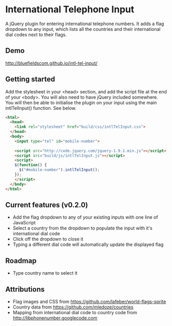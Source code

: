 # International Telephone Input
A jQuery plugin for entering international telephone numbers. It adds a flag dropdown to any input, which lists all the countries and their international dial codes next to their flags.

## Demo
http://bluefieldscom.github.io/intl-tel-input/

## Getting started
Add the stylesheet in your &lt;head&gt; section, and add the script file at the end of your &lt;body&gt;. You will also need to have jQuery included somewhere. You will then be able to initialise the plugin on your input using the main intlTelInput() function. See below.
```html
<html>
  <head>
    <link rel="stylesheet" href="build/css/intlTelInput.css">
  </head>
  <body>
    <input type="tel" id="mobile-number">
    
    <script src="http://code.jquery.com/jquery-1.9.1.min.js"></script>
    <script src="build/js/intlTelInput.js"></script>
    <script>
    $(function() {
      $("#mobile-number").intlTelInput();
    });
    </script>
  </body>
</html>
```

## Current features (v0.2.0)
* Add the flag dropdown to any of your existing inputs with one line of JavaScript
* Select a country from the dropdown to populate the input with it's international dial code
* Click off the dropdown to close it
* Typing a different dial code will automatically update the displayed flag

## Roadmap
* Type country name to select it

## Attributions
* Flag images and CSS from https://github.com/lafeber/world-flags-sprite
* Country data from https://github.com/mledoze/countries
* Mapping from international dial code to country code from http://libphonenumber.googlecode.com